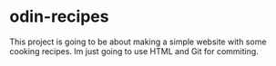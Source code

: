 # odin-recipes

This project is going to be about making a simple website with some cooking recipes. Im just going to use HTML and Git for commiting.